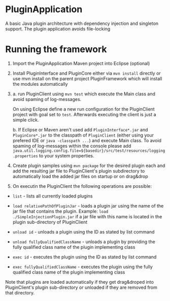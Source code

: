 PluginApplication
=================

A basic Java plugin architecture with dependency injection and singleton support. The plugin application avoids 
file-locking

Running the framework
=====================

1.   Import the PluginApplication Maven project into Eclipse (optional)

2.   Install PluginInterface and PluginCore either via `mvn install` directly or use mvn install on the parent 
     project PluginFramework which will install the modules automatically
	 
3.  a. run PluginClient using `mvn test` which execute the Main class and avoid spaming of log-messages.
	   
	   On using Eclipse define a new run configuration for the PluginClient project with goal set to `test`.
	   Afterwards executing the client is just a simple click.
	 
    b. If Eclipse or Maven aren't used add `PluginInterface*.jar` and `PluginCore*.jar` to the classpath of 
	   `PluginClient` (either using your prefered IDE or `java -classpath ...`) and execute Main class. 
	   To avoid spaming of log-messages within the console please add 
	   `java.util.logging.config.file=${basedir}/src/test/resources/logging.properties` to your system properties.
	 
4.   Create plugin samples using `mvn package` for the desired plugin each and add the resulting jar file to 
     PluginClient's plugin subdirectory to automatically load the added jar files on startup or on drag&drop
	 
5.   On executin the PluginClient the following operations are possible:

* `list` - lists all currently loaded plugins
	 
* `load relativePathOfPluginJar` - loads a plugin jar using the name of the jar file that contains the plugin. 
  Example: `load ./SimpleInjectionPlugin.jar` if a jar file with this name is located in the plugin sub-directory 
  of PluginClient
	   
* `unload id` - unloads a plugin using the ID as stated by list command
	 
* `unload fullyQualifiedClassName` - unloads a plugin by providing the fully qualified class name of the 
  plugin implementing class
	   
* `exec id` - executes the plugin using the ID as stated by list command
	 
* `exec fullyQualifiedClassName` - executes the plugin using the fully qualified class name of the plugin 
  implementing class
	 
  
Note that plugins are loaded automatically if they get drag&droped into PluginClient's plugin sub-directory or 
unloaded if they are removed from that directory.